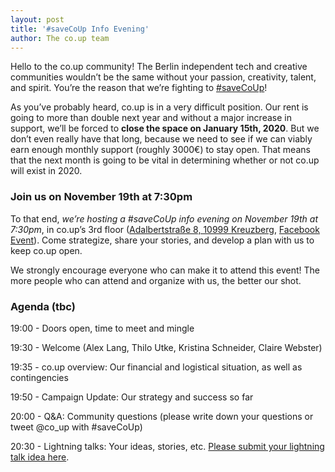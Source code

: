 ```yaml
---
layout: post
title: '#saveCoUp Info Evening'
author: The co.up team
---
```


Hello to the co.up community! The Berlin independent tech and creative communities wouldn’t be the same without your passion, creativity, talent, and spirit. You’re the reason that we’re fighting to [#saveCoUp](/support-us)!

As you’ve probably heard, co.up is in a very difficult position. Our rent is going to more than double next year and without a major increase in support, we’ll be forced to **close the space on January 15th, 2020**. But we don’t even really have that long, because we need to see if we can viably earn enough monthly support (roughly 3000€) to stay open. That means that the next month is going to be vital in determining whether or not co.up will exist in 2020.

### Join us on November 19th at 7:30pm
To that end, *we’re hosting a #saveCoUp info evening on November 19th at 7:30pm*, in co.up’s 3rd floor ([Adalbertstraße 8, 10999 Kreuzberg](https://www.google.com/maps/dir//52.5006868,13.4189954/@52.502323,13.418986,15z?hl=en), [Facebook Event](https://www.facebook.com/events/562259214586158/)). Come strategize, share your stories, and develop a plan with us to keep co.up open.

We strongly encourage everyone who can make it to attend this event! The more people who can attend and organize with us, the better our shot.


### Agenda (tbc)

19:00 - Doors open, time to meet and mingle

19:30 - Welcome (Alex Lang, Thilo Utke, Kristina Schneider, Claire Webster)

19:35 - co.up overview: Our financial and logistical situation, as well as contingencies

19:50 - Campaign Update: Our strategy and success so far

20:00 - Q&A: Community questions (please write down your questions or tweet @co_up with #saveCoUp)

20:30 - Lightning talks: Your ideas, stories, etc. [Please submit your lightning talk idea here](https://docs.google.com/forms/d/e/1FAIpQLSfhAPiw-hviQYsE21qTBAaGgkYbTaNtP5SvZ1R7pv1gtxvAyQ/viewform?usp=sf_link).
